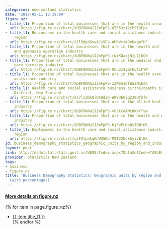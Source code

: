```yaml
---
categories: new-zealand statistics
date: '2017-05-11 16:19:04'
figure_nz:
- title_l1: Proportion of total businesses that are in the health insurance industry
  url: https://figure.nz/chart/XDBF0NNaIJJmFpPS-6T553zi2rP9l9Fpx
- title_l1: Businesses in the health care and social assistance industry by New Zealand
    region
  url: https://figure.nz/chart/2ilRdpdUvwiCs5CV-nhDVrz4DvKxqaYHF
- title_l1: Proportion of total businesses that are in the health and fitness centres
    and gymnasia operation industry
  url: https://figure.nz/chart/XDBF0NNaIJJmFpPS-rNYK0azjNjL1I6CN
- title_l1: Proportion of total businesses that are in the medical and other health
    care services industry
  url: https://figure.nz/chart/XDBF0NNaIJJmFpPS-0ku2z4ymrEvlzFYW
- title_l1: Proportion of total businesses that are in the health care and social
    assistance industry
  url: https://figure.nz/chart/XDBF0NNaIJJmFpPS-ZZWSA1dfWS2NxbdK
- title_l1: Health care and social assistance business births/deaths in the Whakatane
    District, New Zealand
  url: https://figure.nz/chart/ds7lnZDk8lUK0dZo-WKY3EOjqZJ9Ufhfw
- title_l1: Proportion of total businesses that are in the allied health services
    industry
  url: https://figure.nz/chart/XDBF0NNaIJJmFpPS-vF2tCAANt8KVrTvm
- title_l1: Proportion of total businesses that are in the health and general insurance
    industry
  url: https://figure.nz/chart/XDBF0NNaIJJmFpPS-hj3eFLKpHsTONtHR
- title_l1: Employment in the health care and social assistance industry by New Zealand
    region
  url: https://figure.nz/chart/uiF2tpdkqKnWQ5Do-M8T22UCkSyivBlBS
id: business_demography_statistics_geographic_units_by_region_and_industry_2015_with_percentages
layout: post
link: http://nzdotstat.stats.govt.nz/WBOS/Index.aspx?DataSetCode=TABLECODE7601
provider: Statistics New Zealand
tags:
- business
- figure.nz
title: 'Business Demography Statistics: Geographic units by region and industry 2015
  (with percentages)'
---
```


<h4><u> More details on figure.nz</u></h4>
{% for item in page.figure_nz%}
<ul class="post-list">
    <li><a href="{{ item.url }}">{{ item.title_l1 }}</a></li>
{% endfor %}
</ul>